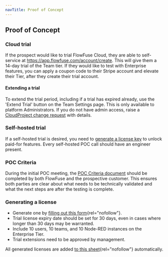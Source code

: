 ```yaml
---
navTitle: Proof of Concept
---
```


## Proof of Concept

### Cloud trial

If the prospect would like to trial FlowFuse Cloud, they are able to self-service at https://app.flowfuse.com/account/create. This will give them a 14-day trial of the Team tier. If they would like to test with Enterprise features, you can apply a coupon code to their Stripe account and elevate their Tier, after they create their trial account.

#### Extending a trial

To extend the trial period, including if a trial has expired already, use the 'Extend Trial' button on the Team Settings page. This is only available to platform Administrators. If you do not have admin access, raise a [CloudProject change request](https://github.com/FlowFuse/CloudProject/issues/new?assignees=&labels=change-request&projects=&template=change-request.yml&title=Change%3A+) with details.

### Self-hosted trial

If a self-hosted trial is desired, you need to [generate a license key](/handbook/customer/sales/meetings/poc/#generating-a-license) to unlock paid-for features.
Every self-hosted POC call should have an engineer present.

### POC Criteria

During the initial POC meeting, the [POC Criteria document](https://docs.google.com/document/d/1Dr5S9b9dm7Zn84rx-xV9_AvpEwjUPxSk8ZfQDBgpBgQ/edit) should be completed by both FlowFuse and the prospective customer. This ensures both parties are clear about what needs to be technically validated and what the next steps are after the testing is complete.

### Generating a license

- Generate one by [filling out this form](https://energetic-sanderling-4472.flowfuse.cloud/dashboard/license){rel="nofollow"}.
- Trial license expiry date should be set for 30 days, even in cases where longer than 30 days may be warranted.
- Include 10 users, 10 teams, and 10 Node-RED instances on the Enterprise Tier.
- Trial extensions need to be approved by management.

All generated licenses are added [to this sheet](https://docs.google.com/spreadsheets/d/1wM_o8IWjjkwi-WMRueKfS-lrmkQYzV83xm4BIzZNAO0){rel="nofollow"} automatically.
